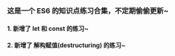 ### 这是一个 ES6 的知识点练习合集，不定期偷偷更新~
 
#### 1. 新增了 let 和 const 的练习~

#### 2. 新增了 解构赋值(destructuring) 的练习~
